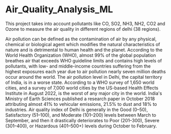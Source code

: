 # Air_Quality_Analysis_ML
This project takes into account pollutants like CO, SO2, NH3, NH2, CO2 and Ozone to measure the air quality in different regions of delhi (38 regions).

Air pollution can be defined as the contamination of air by any physical, chemical or biological agent which modifies the natural characteristics of nature and is detrimental to human health and the planet. According to the World Health Organization (WHO), almost 99% of the global population breathes air that exceeds WHO guideline limits and contains high levels of pollutants, with low- and middle-income countries suffering from the highest exposures each year due to air pollution nearly seven million deaths occur around the world. The air pollution level in Delhi, the capital territory of India, is in a worse state. According to a WHO survey of 1,650 world cities, and a survey of 7,000 world cities by the US-based Health Effects Institute in August 2022, is the worst of any major city in the world. India's Ministry of Earth Sciences published a research paper in October 2018 attributing almost 41% to vehicular emissions, 21.5% to dust and 18% to industries. Air quality index of Delhi is generally in the Good (0–50), Satisfactory (51–100), and Moderate (101–200) levels between March to September, and then it drastically deteriorates to Poor (201–300), Severe (301–400), or Hazardous (401–500+) levels during October to February.


